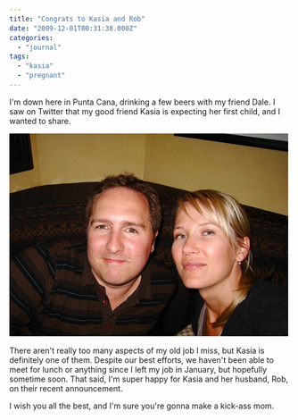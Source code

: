 ```yaml
---
title: "Congrats to Kasia and Rob"
date: "2009-12-01T00:31:38.000Z"
categories: 
  - "journal"
tags: 
  - "kasia"
  - "pregnant"
---
```


I'm down here in Punta Cana, drinking a few beers with my friend Dale. I saw on Twitter that my good friend Kasia is expecting her first child, and I wanted to share.

![Kasia](images/2702638259_17aff6817c.jpg)

There aren't really too many aspects of my old job I miss, but Kasia is definitely one of them. Despite our best efforts, we haven't been able to meet for lunch or anything since I left my job in January, but hopefully sometime soon. That said, I'm super happy for Kasia and her husband, Rob, on their recent announcement.

I wish you all the best, and I'm sure you're gonna make a kick-ass mom.
